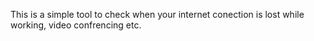 This is a simple tool to check when your internet conection is lost while working, video confrencing etc.

